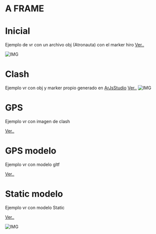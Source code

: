 

# A FRAME

# Inicial

Ejemplo de vr con un archivo obj (Atronauta) con el marker hiro
[Ver..](./inicial.html)


![IMG](/marker/marker_hiro.png)

# Clash

Ejemplo vr con obj y marker propio generado en [ArJsStudio](https://ar-js-org.github.io/studio/)
[Ver..](./M1.html)
![IMG](/marker/marker_clash.png)

# GPS

Ejemplo vr con imagen de clash 

[Ver..](./M2.html)

# GPS modelo

Ejemplo vr con modelo gltf

[Ver..](./M3.html)

# Static modelo

Ejemplo vr con modelo Static

[Ver..](./M5.html)


![IMG](/marker/marker_clash.png)